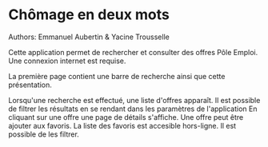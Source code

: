 # Chômage en deux mots

Authors: Emmanuel Aubertin & Yacine Trousselle

Cette application permet de rechercher et consulter des offres Pôle Emploi.
Une connexion internet est requise.

La première page contient une barre de recherche ainsi que cette présentation.

Lorsqu'une recherche est effectué, une liste d'offres apparaît. 
Il est possible de filtrer les résultats en se rendant dans les paramètres de l'application
En cliquant sur une offre une page de détails s'affiche.
Une offre peut être ajouter aux favoris. 
La liste des favoris est accesible hors-ligne. Il est possible de les filtrer.
